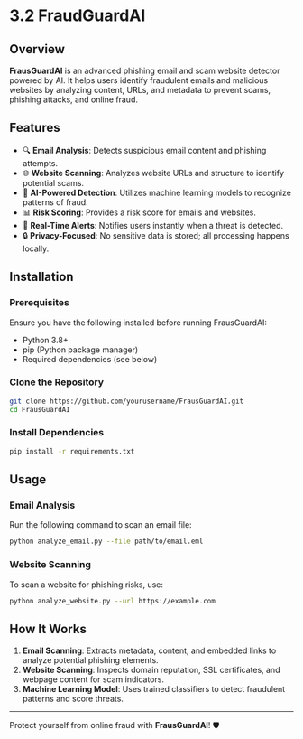 # 3.2 FraudGuardAI

## Overview
**FrausGuardAI** is an advanced phishing email and scam website detector powered by AI. It helps users identify fraudulent emails and malicious websites by analyzing content, URLs, and metadata to prevent scams, phishing attacks, and online fraud.

## Features
- 🔍 **Email Analysis**: Detects suspicious email content and phishing attempts.
- 🌐 **Website Scanning**: Analyzes website URLs and structure to identify potential scams.
- 🤖 **AI-Powered Detection**: Utilizes machine learning models to recognize patterns of fraud.
- 📊 **Risk Scoring**: Provides a risk score for emails and websites.
- 🚀 **Real-Time Alerts**: Notifies users instantly when a threat is detected.
- 🔒 **Privacy-Focused**: No sensitive data is stored; all processing happens locally.

## Installation
### Prerequisites
Ensure you have the following installed before running FrausGuardAI:
- Python 3.8+
- pip (Python package manager)
- Required dependencies (see below)

### Clone the Repository
```sh
git clone https://github.com/yourusername/FrausGuardAI.git
cd FrausGuardAI
```

### Install Dependencies
```sh
pip install -r requirements.txt
```

## Usage
### Email Analysis
Run the following command to scan an email file:
```sh
python analyze_email.py --file path/to/email.eml
```

### Website Scanning
To scan a website for phishing risks, use:
```sh
python analyze_website.py --url https://example.com
```

## How It Works
1. **Email Scanning**: Extracts metadata, content, and embedded links to analyze potential phishing elements.
2. **Website Scanning**: Inspects domain reputation, SSL certificates, and webpage content for scam indicators.
3. **Machine Learning Model**: Uses trained classifiers to detect fraudulent patterns and score threats.

---
Protect yourself from online fraud with **FrausGuardAI**! 🛡️

